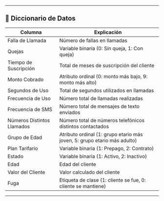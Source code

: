 

---

## 📘 Diccionario de Datos

| Columna                    | Explicación                                                                                                                            |
| -------------------------- | ---------------------------------------------------------------------------------------------------------------------------------------|
| Falla de Llamada           | Número de fallas en llamadas                                                                                                           |
| Quejas                     | Variable binaria (0: Sin queja, 1: Con queja)                                                                                          |
| Tiempo de Suscripción      | Total de meses de suscripción del cliente                                                                                              |
| Monto Cobrado              | Atributo ordinal (0: monto más bajo, 9: monto más alto)                                                                                |
| Segundos de Uso            | Total de segundos utilizados en llamadas                                                                                               |
| Frecuencia de Uso          | Número total de llamadas realizadas                                                                                                    |
| Frecuencia de SMS          | Número total de mensajes de texto enviados                                                                                             |
| Números Distintos Llamados | Número total de números telefónicos distintos contactados                                                                              |
| Grupo de Edad              | Atributo ordinal (1: grupo etario más joven, 5: grupo etario más adulto)                                                               |
| Plan Tarifario             | Variable binaria (1: Prepago, 2: Contrato)                                                                                             |
| Estado                     | Variable binaria (1: Activo, 2: Inactivo)                                                                                              |
| Edad                       | Edad del cliente                                                                                                                       |
| Valor del Cliente          | Valor calculado del cliente                                                                                                            |
| Fuga                       | Etiqueta de clase (1: cliente se fue, 0: cliente se mantiene)                                                                          |

---

